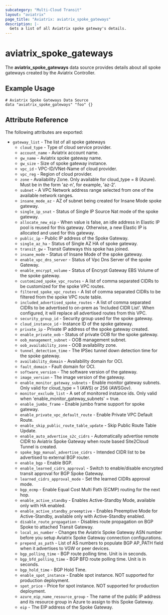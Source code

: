 ```yaml
---
subcategory: "Multi-Cloud Transit"
layout: "aviatrix"
page_title: "Aviatrix: aviatrix_spoke_gateways"
description: |-
  Gets a list of all Aviatrix spoke gateway's details.
---
```


# aviatrix_spoke_gateways

The **aviatrix_spoke_gateways** data source provides details about all spoke gateways created by the Aviatrix Controller.

## Example Usage

```hcl
# Aviatrix Spoke Gateways Data Source
data "aviatrix_spoke_gateways" "foo" {}
```

## Attribute Reference

The following attributes are exported:

* `gateway_list` - The list of all spoke gateways
    * `cloud_type` - Type of cloud service provider.
    * `account_name` - Aviatrix account name.
    * `gw_name` - Aviatrix spoke gateway name.
    * `gw_size` - Size of spoke gateway instance.
    * `vpc_id` - VPC-ID/VNet-Name of cloud provider.
    * `vpc_reg` - Region of cloud provider.
    * `zone` - Availability Zone. Only available for cloud_type = 8 (Azure). Must be in the form 'az-n', for example, 'az-2'.
    * `subnet` - A VPC Network address range selected from one of the available network ranges.
    * `insane_mode_az` - AZ of subnet being created for Insane Mode spoke gateway.
    * `single_ip_snat` - Status of Single IP Source Nat mode of the spoke gateway.
    * `allocate_new_eip` - When value is false, an idle address in Elastic IP pool is reused for this gateway. Otherwise, a new Elastic IP is allocated and used for this gateway.
    * `public_ip` - Public IP address of the Spoke Gateway.
    * `single_az_ha` - Status of Single AZ HA of spoke gateway.
    * `transit_gw` - Transit Gateways this spoke has joined.
    * `insane_mode` - Status of Insane Mode of the spoke gateway.
    * `enable_vpc_dns_server` - Status of Vpc Dns Server of the spoke Gateway.
    * `enable_encrypt_volume` - Status of Encrypt Gateway EBS Volume of the spoke gateway.
    * `customized_spoke_vpc_routes` - A list of comma separated CIDRs to be customized for the spoke VPC routes.
    * `filtered_spoke_vpc_routes` - A list of comma separated CIDRs to be filtered from the spoke VPC route table.
    * `included_advertised_spoke_routes` - A list of comma separated CIDRs to be advertised to on-prem as 'Included CIDR List'. When configured, it will replace all advertised routes from this VPC.
    * `security_group_id` - Security group used for the spoke gateway.
    * `cloud_instance_id` - Instance ID of the spoke gateway.
    * `private_ip` - Private IP address of the spoke gateway created.
    * `enable_private_oob` - Status of private OOB for the spoke gateway.
    * `oob_management_subnet` - OOB management subnet.
    * `oob_availability_zone` - OOB availability zone.
    * `tunnel_detection_time` - The IPSec tunnel down detection time for the spoke gateway.
    * `availability_domain` - Availability domain for OCI.
    * `fault_domain` - Fault domain for OCI.
    * `software_version` - The software version of the gateway.
    * `image_version` - The image version of the gateway.
    * `enable_monitor_gateway_subnets` - Enable monitor gateway subnets. Only valid for cloud_type = 1 (AWS) or 256 (AWSGov).
    * `monitor_exclude_list` - A set of monitored instance ids. Only valid when 'enable_monitor_gateway_subnets' = true.
    * `enable_jumbo_frame` - Enable jumbo frame support for spoke gateway.
    * `enable_private_vpc_default_route` - Enable Private VPC Default Route.
    * `enable_skip_public_route_table_update` - Skip Public Route Table Update.
    * `enable_auto_advertise_s2c_cidrs` - Automatically advertise remote CIDR to Aviatrix Spoke Gateway when route based Site2Cloud Tunnel is created.
    * `spoke_bgp_manual_advertise_cidrs` - Intended CIDR list to be advertised to external BGP router.
    * `enable_bgp` - Enable BGP.
    * `enable_learned_cidrs_approval` - Switch to enable/disable encrypted transit approval for BGP Spoke Gateway.
    * `learned_cidrs_approval_mode` - Set the learned CIDRs approval mode.
    * `bgp_ecmp` - Enable Equal Cost Multi Path (ECMP) routing for the next hop.
    * `enable_active_standby` - Enables Active-Standby Mode, available only with HA enabled.
    * `enable_active_standby_preemptive` - Enables Preemptive Mode for Active-Standby, available only with Active-Standby enabled.
    * `disable_route_propagation` - Disables route propagation on BGP Spoke to attached Transit Gateway.
    * `local_as_number` - Changes the Aviatrix Spoke Gateway ASN number before you setup Aviatrix Spoke Gateway connection configurations.
    * `prepend_as_path` - List of AS numbers to populate BGP AP_PATH field when it advertises to VGW or peer devices.
    * `bgp_polling_time` - BGP route polling time. Unit is in seconds.
    * `bgp_bfd_polling_time` - BGP BFD route polling time. Unit is in seconds.
    * `bgp_hold_time` - BGP Hold Time.
    * `enable_spot_instance` - Enable spot instance. NOT supported for production deployment.
    * `spot_price` - Price for spot instance. NOT supported for production deployment.
    * `azure_eip_name_resource_group` - The name of the public IP address and its resource group in Azure to assign to this Spoke Gateway.
    * `eip` - The EIP address of the Spoke Gateway.
    